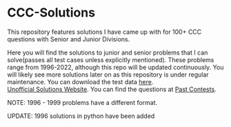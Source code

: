 # CCC-Solutions
This repository features solutions I have came up with for 100+ CCC questions with Senior and Junior Divisions.

Here you will find the solutions to junior and senior problems that I can solve(passes all test cases unless explicitly mentioned). These problems range from 1996-2022, although this repo will be updated continuously. You will likely see more solutions later on as this repository is under regular maintenance. You can download the test data [here](https://cemc.uwaterloo.ca/contests/past_contests.html#ccc).<br>
[Unofficial Solutions Website](http://mmhs.ca/ccc/index.htm). You can find the questions at [Past Contests](https://cemc.uwaterloo.ca/contests/past_contests.html#ccc).

NOTE: 1996 - 1999 problems have a different format.

UPDATE: 1996 solutions in python have been added
